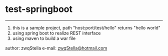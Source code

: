 # test-springboot
- - -
1. this is a sample project, path "host:port/test/hello" returns "hello world"
2. using spring boot to realize REST interface
3. using maven to build a war file


author: zwqStella  e-mail: zwqStella@hotmail.com
